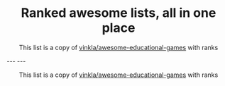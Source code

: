<h1 align="center">
Ranked awesome lists, all in one place
</h1>
<p align="center">
	This list is a copy of <a href="vinkla/awesome-educational-games">vinkla/awesome-educational-games</a> with ranks
</p>
---
---
<p align="center">
	This list is a copy of <a href="vinkla/awesome-educational-games">vinkla/awesome-educational-games</a> with ranks
</p>
